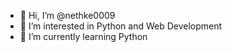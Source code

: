 - 👋 Hi, I’m @nethke0009
- 👀 I’m interested in Python and Web Development
- 🌱 I’m currently learning Python


<!---
nethke0009/nethke0009 is a ✨ special ✨ repository because its `README.md` (this file) appears on your GitHub profile.
You can click the Preview link to take a look at your changes.
--->

